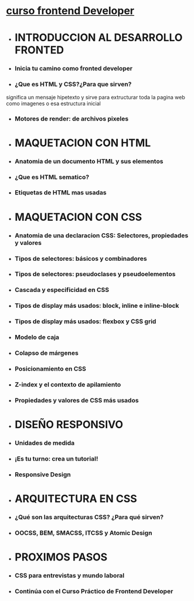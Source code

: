 # [curso frontend Developer](https://platzi.com/clases/2467-frontend-developer/40828-inicia-tu-camino-como-frontend-developer/)


- # INTRODUCCION AL DESARROLLO FRONTED

- ### Inicia tu camino como fronted developer

- ### ¿Que es HTML y CSS?¿Para que sirven?
significa un mensaje hipetexto y sirve para extructurar toda la pagina web como imagenes o esa estructura inicial  
- ### Motores de render: de archivos pixeles 

- # MAQUETACION CON HTML

- ### Anatomia de un documento HTML y sus elementos

- ### ¿Que es HTML sematico?

- ### Etiquetas de HTML mas usadas

- # MAQUETACION CON CSS

- ### Anatomia de una declaracion CSS: Selectores, propiedades y valores

- ### Tipos de selectores: básicos y combinadores

- ### Tipos de selectores: pseudoclases y pseudoelementos

- ### Cascada y especificidad en CSS

- ### Tipos de display más usados: block, inline e inline-block

- ### Tipos de display más usados: flexbox y CSS grid

- ### Modelo de caja

- ### Colapso de márgenes

- ### Posicionamiento en CSS

- ### Z-index y el contexto de apilamiento

- ### Propiedades y valores de CSS más usados

- # DISEÑO RESPONSIVO

- ### Unidades de medida

 - ### ¡Es tu turno: crea un tutorial!

- ### Responsive Design

- # ARQUITECTURA EN CSS

- ###  ¿Qué son las arquitecturas CSS? ¿Para qué sirven?

- ### OOCSS, BEM, SMACSS, ITCSS y Atomic Design

- # PROXIMOS PASOS

- ### CSS para entrevistas y mundo laboral

- ### Continúa con el Curso Práctico de Frontend Developer 